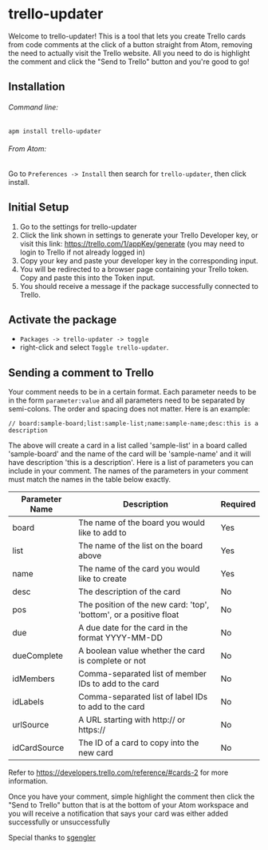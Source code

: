 # trello-updater

Welcome to trello-updater! This is a tool that lets you create Trello cards from code comments at the click of a button straight from Atom, removing the need to actually visit the Trello website. All you need to do is highlight the comment and click the "Send to Trello" button and you're good to go!

## Installation
###### Command line:
```apm install trello-updater```
###### From Atom:
Go to `Preferences -> Install` then search for `trello-updater`, then click install.

## Initial Setup
1. Go to the settings for trello-updater
2. Click the link shown in settings to generate your Trello Developer key, or visit this link: https://trello.com/1/appKey/generate (you may need to login to Trello if not already logged in)
3. Copy your key and paste your developer key in the corresponding input.
4. You will be redirected to a browser page containing your Trello token. Copy and paste this into the Token input.
5. You should receive a message if the package successfully connected to Trello.

## Activate the package
- `Packages -> trello-updater -> toggle`
- right-click and select `Toggle trello-updater`.

## Sending a comment to Trello
Your comment needs to be in a certain format. Each parameter needs to be in the form `parameter:value` and all parameters need to be separated by semi-colons. The order and spacing does not matter. Here is an example:

```// board:sample-board;list:sample-list;name:sample-name;desc:this is a description```

The above will create a card in a list called 'sample-list' in a board called 'sample-board' and the name of the card will be 'sample-name' and it will have description 'this is a description'. Here is a list of parameters you can include in your comment. The names of the parameters in your comment must match the names in the table below exactly.

| Parameter Name | Description                                                        | Required |
|----------------|--------------------------------------------------------------------|----------|
| board          | The name of the board you would like to add to                     | Yes      |
| list           | The name of the list on the board above                            | Yes      |
| name           | The name of the card you would like to create                      | Yes      |
| desc           | The description of the card                                        | No       |
| pos            | The position of the new card: 'top', 'bottom', or a positive float | No       |
| due            | A due date for the card in the format YYYY-MM-DD                   | No       |
| dueComplete    | A boolean value whether the card is complete or not                | No       |
| idMembers      | Comma-separated list of member IDs to add to the card              | No       |
| idLabels       | Comma-separated list of label IDs to add to the card               | No       |
| urlSource      | A URL starting with http:// or https://                            | No       |
| idCardSource   | The ID of a card to copy into the new card                         | No       |

Refer to https://developers.trello.com/reference/#cards-2 for more information.

Once you have your comment, simple highlight the comment then click the "Send to Trello" button that is at the bottom of your Atom workspace and you will receive a notification that says your card was either added successfully or unsuccessfully

Special thanks to [sgengler](https://github.com/sgengler)
